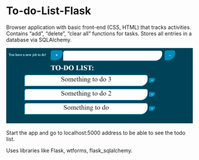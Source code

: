 # To-do-List-Flask
Browser application with basic front-end (CSS, HTML) that tracks activities. 
Contains “add”, “delete”, “clear all” functions for tasks. Stores all entries in a database via SQLAlchemy.

![alt text](https://github.com/zielonkatom/Todo-List-Flask/blob/master/photo2.PNG)

Start the app and go to localhost:5000 address to be able to see the todo list. 

Uses libraries like Flask, wtforms, flask_sqlalchemy.
